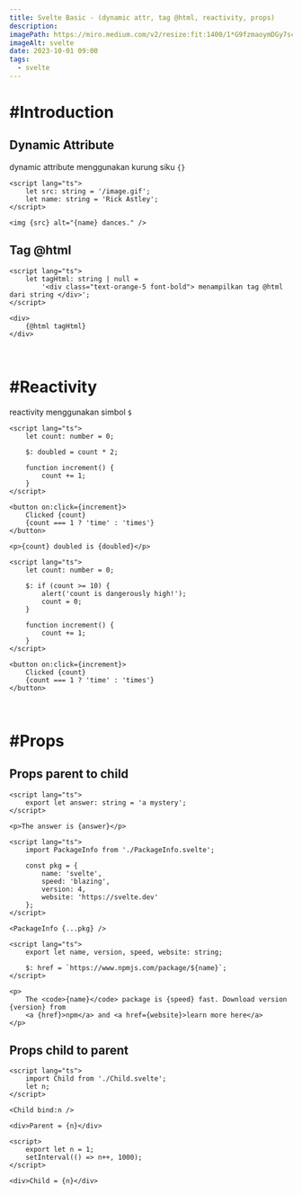 ```yaml
---
title: Svelte Basic - (dynamic attr, tag @html, reactivity, props)
description:
imagePath: https://miro.medium.com/v2/resize:fit:1400/1*G9fzmaoymDGy7scbkgpC7A.png
imageAlt: svelte
date: 2023-10-01 09:00
tags:
  - svelte
---
```


# #Introduction

## Dynamic Attribute

dynamic attribute menggunakan kurung siku `{}`

```svelte title="dynamic attribute"
<script lang="ts">
	let src: string = '/image.gif';
	let name: string = 'Rick Astley';
</script>

<img {src} alt="{name} dances." />
```

## Tag @html

```svelte title="tag @html"
<script lang="ts">
	let tagHtml: string | null =
		'<div class="text-orange-5 font-bold"> menampilkan tag @html dari string </div>';
</script>

<div>
	{@html tagHtml}
</div>
```

<br/>

# #Reactivity

reactivity menggunakan simbol `$`

```svelte title="reactivity declarations"
<script lang="ts">
	let count: number = 0;

	$: doubled = count * 2;

	function increment() {
		count += 1;
	}
</script>

<button on:click={increment}>
	Clicked {count}
	{count === 1 ? 'time' : 'times'}
</button>

<p>{count} doubled is {doubled}</p>
```

```svelte title="reactivity statement"
<script lang="ts">
	let count: number = 0;

	$: if (count >= 10) {
		alert('count is dangerously high!');
		count = 0;
	}

	function increment() {
		count += 1;
	}
</script>

<button on:click={increment}>
	Clicked {count}
	{count === 1 ? 'time' : 'times'}
</button>
```

<br />

# #Props

## Props parent to child

```svelte title="default props"
<script lang="ts">
	export let answer: string = 'a mystery';
</script>

<p>The answer is {answer}</p>
```

```svelte title="spread props - App.svelte"
<script lang="ts">
	import PackageInfo from './PackageInfo.svelte';

	const pkg = {
		name: 'svelte',
		speed: 'blazing',
		version: 4,
		website: 'https://svelte.dev'
	};
</script>

<PackageInfo {...pkg} />
```

```svelte title="spread props - PackageInfo.svelte"
<script lang="ts">
	export let name, version, speed, website: string;

	$: href = `https://www.npmjs.com/package/${name}`;
</script>

<p>
	The <code>{name}</code> package is {speed} fast. Download version {version} from
	<a {href}>npm</a> and <a href={website}>learn more here</a>
</p>
```

## Props child to parent

```svelte title="App.svelte - parent"
<script lang="ts">
	import Child from './Child.svelte';
	let n;
</script>

<Child bind:n />

<div>Parent = {n}</div>
```

```svelte title="PackageInfo.svelte - child"
<script>
	export let n = 1;
	setInterval(() => n++, 1000);
</script>

<div>Child = {n}</div>
```

